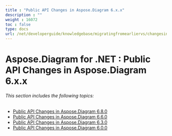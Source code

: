 ```yaml
---
title : "Public API Changes in Aspose.Diagram 6.x.x" 
description : "" 
weight : 16072 
toc : false
type: docs
url: /net/developerguide/knowledgebase/migratingfromearliervs/changesin6xx/
---
```


# Aspose.Diagram for .NET : Public API Changes in Aspose.Diagram 6.x.x


###### This section includes the following topics:

*   [Public API Changes in Aspose.Diagram 6.8.0](https://docs2.aspose.com/diagram/net/developerguide/knowledgebase/migratingfromearliervs/changesin6xx/public+api+changes+in+aspose.diagram+6.8.0)
*   [Public API Changes in Aspose.Diagram 6.6.0](https://docs2.aspose.com/diagram/net/developerguide/knowledgebase/migratingfromearliervs/changesin6xx/public+api+changes+in+aspose.diagram+6.6.0)
*   [Public API Changes in Aspose.Diagram 6.3.0](https://docs2.aspose.com/diagram/net/developerguide/knowledgebase/migratingfromearliervs/changesin6xx/public+api+changes+in+aspose.diagram+6.3.0)
*   [Public API Changes in Aspose.Diagram 6.0.0](https://docs2.aspose.com/diagram/net/developerguide/knowledgebase/migratingfromearliervs/changesin6xx/public+api+changes+in+aspose.diagram+6.0.0)

